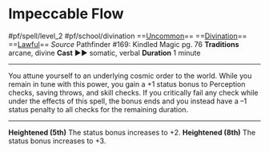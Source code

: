 # Impeccable Flow
#pf/spell/level_2 #pf/school/divination 
==[Uncommon](../../../Traits/Uncommon.md)== ==[Divination](../../../Traits/Divination.md)== ==[Lawful](Lawful)==
*Source* Pathfinder #169: Kindled Magic pg. 76
**Traditions** arcane, divine
**Cast** ►► somatic, verbal
**Duration** 1 minute

---
You attune yourself to an underlying cosmic order to the world. While you remain in tune with this power, you gain a +1 status bonus to Perception checks, saving throws, and skill checks. If you critically fail any check while under the effects of this spell, the bonus ends and you instead have a –1 status penalty to all checks for the remaining duration.

<hr>

**Heightened (5th)** The status bonus increases to +2.
**Heightened (8th)** The status bonus increases to +3.